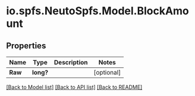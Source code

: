 # io.spfs.NeutoSpfs.Model.BlockAmount
## Properties

Name | Type | Description | Notes
------------ | ------------- | ------------- | -------------
**Raw** | **long?** |  | [optional] 

[[Back to Model list]](../README.md#documentation-for-models) [[Back to API list]](../README.md#documentation-for-api-endpoints) [[Back to README]](../README.md)

